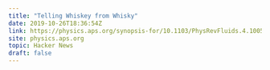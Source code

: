 ```yaml
---
title: "Telling Whiskey from Whisky"
date: 2019-10-26T18:36:54Z
link: https://physics.aps.org/synopsis-for/10.1103/PhysRevFluids.4.100511?utm_medium=RSS&utm_source=hune
site: physics.aps.org
topic: Hacker News
draft: false
---
```

